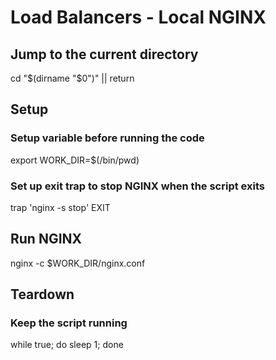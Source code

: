 # Load Balancers - Local NGINX

## Jump to the current directory

cd "$(dirname "$0")" || return

## Setup

### Setup variable before running the code

export WORK_DIR=$(/bin/pwd)

### Set up exit trap to stop NGINX when the script exits

trap 'nginx -s stop' EXIT

## Run NGINX

nginx -c $WORK_DIR/nginx.conf

## Teardown

### Keep the script running

while true; do sleep 1; done
